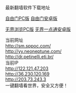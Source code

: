 最新翻墙软件下载地址</p>
<a href="https://git.io/fgp" target="_blank" title="下载最新自由门">自由门PC版</a>
<a href="https://git.io/fgma" target="_blank" title="下载自由门安卓版">自由门安卓版</a></br></p>
<a href="http://git.io/HNvvvQ" target="_blank" title="下载无界浏览桌面版">无界浏览PC版</a>
<a href="http://git.io/2S1IBQ " target="_blank" title="下载无界浏览安卓版">无界一点通安卓版</a></br>

当前网址</br>
http://sm.sppoc.com/</br>
http://yy.neoneptune.com/</br>
http://dr.petinelli.eti.br/</br>
当前IP</br>
http://122.121.47.203</br>
http://36.230.120.169</br>
http://203.73.243.3</br>
一键翻墙看世界，安全又方便！

